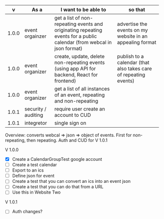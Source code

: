 |v|As a|I want to be able to|so that|
|---|----|-----|----|
|1.0.0|event orgainzer|get a list of non-repeating events and originating repeating events for a public calendar (from webcal in json format)|advertise the events on my website in an appealing format|
|1.0.0|event organizer|create, update, delete non-repeating events (using app API for backend, React for frontend)|publish to a calendar  (that also takes care of repeating events)|
|1.0.0|event organizer|get a list of all instances of an event, repeating and non-repeating||
|1.0.1|security / auditing|require user create an account to CUD||
|1.0.1|integretor|single sign on||

Overview: converts webcal => json => object of events.   First for non-repeating, then repeating.  Auth and CUD for V 1.0.1

V 1.0.0

- [X] Create a CalendarGroupTest google account
- [ ] Create a test calendar
- [ ] Export to an ics
- [ ] Define json for event
- [ ] Create a test that you can convert an ics into an event json
- [ ] Create a test that you can do that from a URL
- [ ] Use this in Website Two

V 1.0.1
- [ ] Auth changes?

